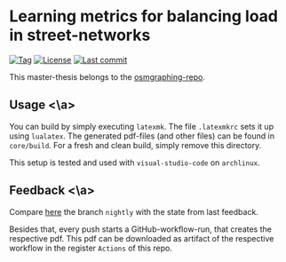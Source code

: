 # Learning metrics for balancing load in street-networks

[![Tag][github/tags/badge]][github/tags]
[![License][github/license/badge]][github/license]
[![Last commit][github/last-commit/badge]][github/last-commit]

This master-thesis belongs to the [osmgraphing-repo][github/dominicparga/osmgraphing].


## Usage <a name="usage"><\a>

You can build by simply executing `latexmk`.
The file `.latexmkrc` sets it up using `lualatex`.
The generated pdf-files (and other files) can be found in `core/build`.
For a fresh and clean build, simply remove this directory.

This setup is tested and used with `visual-studio-code` on `archlinux`.


## Feedback <a name="feedback"><\a>

Compare [here][github/self/cmp/feedback] the branch `nightly` with the state from last feedback.

Besides that, every push starts a GitHub-workflow-run, that creates the respective pdf.
This pdf can be downloaded as artifact of the respective workflow in the register `Actions` of this repo.


[github/dominicparga/osmgraphing]: https://github.com/dominicparga/osmgraphing
[github/last-commit]: https://github.com/dominicparga/master-thesis/commits
[github/last-commit/badge]: https://img.shields.io/github/last-commit/dominicparga/master-thesis?style=for-the-badge
[github/license]: https://github.com/dominicparga/master-thesis/blob/master/LICENSE
[github/license/badge]: https://img.shields.io/badge/license-Apache--2.0-green?style=for-the-badge
[github/tags]: https://github.com/dominicparga/master-thesis/tags
[github/tags/badge]: https://img.shields.io/github/v/tag/dominicparga/master-thesis?sort=semver&style=for-the-badge
[github/self/cmp/feedback]: https://github.com/dominicparga/master-thesis/compare/tmp/feedback...nightly
